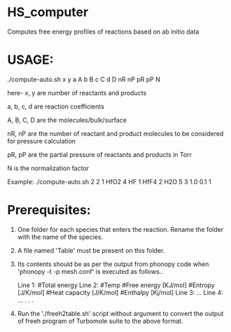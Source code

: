 # HS_computer
Computes free energy profiles of reactions based on ab initio data

# USAGE:

./compute-auto.sh x y a A b B c C d D nR nP pR pP N
 
  here- x, y are number of reactants and products
  
  a, b, c, d are reaction coefficients
  
  A, B, C, D are the molecules/bulk/surface
  
  nR, nP are the number of reactant and product molecules to be considered for pressure calculation
  
  pR, pP are the partial pressure of reactants and products in Torr
  
  N is the normalization factor

Example: ./compute-auto.sh 2 2 1 HfO2 4 HF 1 HfF4 2 H2O 5 3 1.0 0.1 1


# Prerequisites:

1. One folder for each species that enters the reaction. Rename the folder with the name of the species.

2. A file named 'Table' must be present on this folder. 

3. Its contents should be as per the output from phonopy code when 'phonopy -t -p mesh.conf' is executed as follows..

     Line 1: #Total energy
     Line 2: #Temp #Free energy [KJ/mol] #Entropy [J/K/mol] #Heat capacity [J/K/mol] #Enthalpy [Kj/mol]
     Line 3: ...
     Line 4: ...
     .
     .
     .
    
4. Run the './freeh2table.sh' script without argument to convert the output of freeh program of Turbomole suite 
   to the above format.

